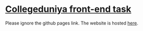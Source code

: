 # [Collegeduniya front-end task](https://collegeduniya-namanmanchanda.netlify.app)

Please ignore the github pages link. The website is hosted [here](https://collegeduniya-namanmanchanda.netlify.app).
